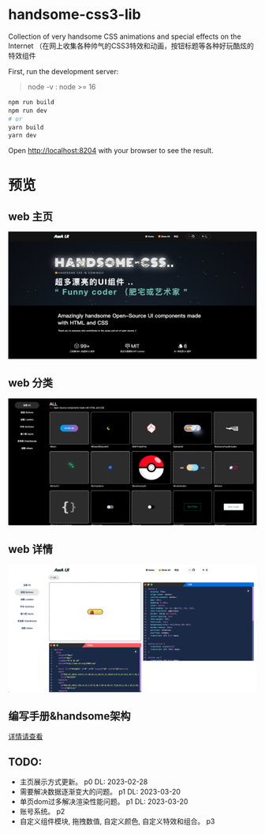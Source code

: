# handsome-css3-lib
Collection of very handsome CSS animations and special effects on the Internet
（在网上收集各种帅气的CSS3特效和动画，按钮标题等各种好玩酷炫的特效组件

First, run the development server:

> node -v : node >= 16

```bash
npm run build
npm run dev
# or
yarn build
yarn dev
```

Open [http://localhost:8204](http://localhost:8204) with your browser to see the result.

# 预览

## web 主页
![预览](./.github/1.png)

## web 分类
![预览](./.github/2.png)

## web 详情
![预览](./.github/3.png)

## 编写手册&handsome架构
[详情请查看](https://github.com/CFsjp/chengfeng-blog/issues/3)

## TODO:

- 主页展示方式更新。  p0    DL: 2023-02-28
- 需要解决数据逐渐变大的问题。 p1   DL: 2023-03-20
- 单页dom过多解决渲染性能问题。 p1  DL: 2023-03-20
- 账号系统。 p2
- 自定义组件模块, 拖拽数值, 自定义颜色, 自定义特效和组合。 p3